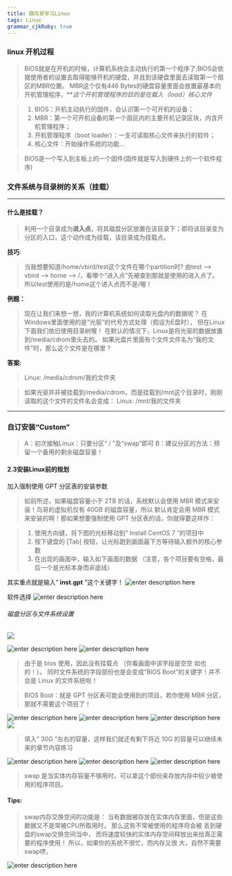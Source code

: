 ```yaml
---
title: 跟鸟哥学习Linux
tags: Linux
grammar_cjkRuby: true
---
```


### linux 开机过程
> BIOS就是在开机的时候，计算机系统会主动执行的第一个程序了;BIOS会依据使用者的设置去取得能够开机的硬盘，并且到该硬盘里面去读取第一个扇区的MBR位置。 MBR这个仅有446 Bytes的硬盘容量里面会放置最基本的开机管理程序，***这个开机管理程序的目的是在载入（load）核心文件*

> 1.  BIOS：开机主动执行的固件，会认识第一个可开机的设备；
> 2. MBR：第一个可开机设备的第一个扇区内的主要开机记录区块，内含开机管理程序；
> 3. 开机管理程序（boot loader）：一支可读取核心文件来执行的软件；
> 4. 核心文件：开始操作系统的功能...

> BIOS是一个写入到主板上的一个固件(固件就是写入到硬件上的一个软件程序)

### 文件系统与目录树的关系（挂载）
------
#### 什么是挂载？
> 利用一个目录成为**进入点**，将其磁盘分区放置在该目录下；即将该目录变为分区的入口，这个动作成为挂载，该目录成为挂载点。

**技巧**:
> 当我想要知道/home/vbird/test这个文件在哪个partition时?
> 由test --> vbird --> home --> /，看哪个“进入点”先被查到那就是使用的进入点了。 所以test使用的是/home这个进入点而不是/喔！

**例题：**
> 现在让我们来想一想，我的计算机系统如何读取光盘内的数据呢？
> 在Windows里面使用的是“光驱”的代号方式处理（假设为E盘时）， 但在Linux下面我们依旧使用目录树喔！
> 在默认的情况下，Linux是将光驱的数据放置到/media/cdrom里头去的。 如果光盘片里面有个文件文件名为“我的文件”时，那么这个文件是在哪里？

**答案:**
> Linux: /media/cdrom/我的文件夹

> 如果光驱并非被挂载到/media/cdrom，而是挂载到/mnt这个目录时，刚刚读取的这个文件的文件名会变成：
> Linux: /mnt/我的文件夹
------
### 自订安装“Custom”
> A：初次接触Linux：只要分区“ / ”及“swap”即可
> B：建议分区的方法：预留一个备用的剩余磁盘容量！

#### 2.3安装Linux前的规划

加入强制使用 GPT 分区表的安装参数
> 如前所述，如果磁盘容量小于 2TB 的话，系统默认会使用 MBR 模式来安装！鸟哥的虚拟机仅有 40GB 的磁盘容量，所以
默认肯定会用 MBR 模式来安装的啊！那如果想要强制使用 GPT 分区表的话，你就得要这样作：

> 1. 使用方向键，将下图的光标移动到“ Install CentOS 7 ”的项目中
> 2. 按下键盘的 [Tab] 按钮，让光标跑到画面最下方等待输入额外的核心参数
> 3. 在出现的画面中，输入如下画面的数据 （注意，各个项目要有空格，最后一个是光标本身而非底线）
> 
其实重点就是输入“ **inst.gpt** ”这个关键字！
![enter description here](./images/1551714551089.png)

软件选择
![enter description here](./images/1551714786301.png)

###### 磁盘分区与文件系统设置
![](./images/1551714919283.png)

![enter description here](./images/1551715186716.png)
![enter description here](./images/1551715224070.png)
> 由于是 bios 使用，因此没有挂载点 （你看画面中该字段是空空
如也的！）。 同时文件系统的字段部份也是会变成“BIOS Boot”的关键字！并不会是 Linux 的文件系统啦！

> BIOS Boot：就是 GPT 分区表可能会使用到的项目，若你使用 MBR 分区，那就不需要这个项目了！


![enter description here](./images/1551715307764.png)
![enter description here](./images/1551715352562.png)
![enter description here](./images/1551715419275.png)
![](./images/1551715460908.png)
> 填入“ 30G ”左右的容量，这样我们就还有剩下将近 10G 的容量可以继续未来的章节内容练习

![enter description here](./images/1551715508368.png)
![enter description here](./images/1551715567260.png)
![enter description here](./images/1551715593582.png)
> swap 是当实体内存容量不够用时，可以拿这个部份来存放内存中较少被使用的程序项目。

#### Tips:
> swap内存交换空间的功能是：
> 当有数据被存放在实体内存里面，但是这些数据又不是常被CPU所取用时， 那么这些不常被使用的程序将会被
丢到硬盘的swap交换空间当中， 而将速度较快的实体内存空间释放出来给真正需要的程序使用！ 所以，如果你的系统不很忙，而内存又很
大，自然不需要swap啰。

![enter description here](./images/1551715757223.png)